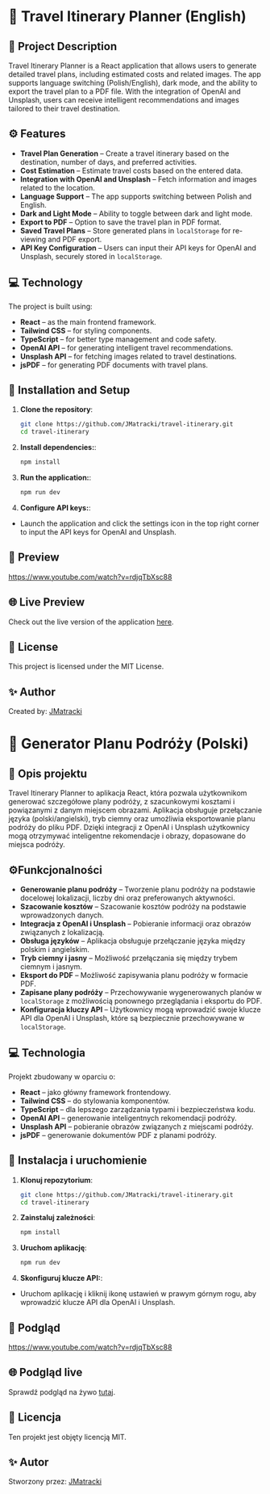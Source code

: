 # 🧳 Travel Itinerary Planner (English)


## 📝 Project Description

Travel Itinerary Planner is a React application that allows users to generate detailed travel plans, including estimated costs and related images. The app supports language switching (Polish/English), dark mode, and the ability to export the travel plan to a PDF file. With the integration of OpenAI and Unsplash, users can receive intelligent recommendations and images tailored to their travel destination.

## ⚙️ Features

- **Travel Plan Generation** – Create a travel itinerary based on the destination, number of days, and preferred activities.
- **Cost Estimation** – Estimate travel costs based on the entered data.
- **Integration with OpenAI and Unsplash** – Fetch information and images related to the location.
- **Language Support** – The app supports switching between Polish and English.
- **Dark and Light Mode** – Ability to toggle between dark and light mode.
- **Export to PDF** – Option to save the travel plan in PDF format.
- **Saved Travel Plans** – Store generated plans in `localStorage` for re-viewing and PDF export.
- **API Key Configuration** – Users can input their API keys for OpenAI and Unsplash, securely stored in `localStorage`.

## 💻 Technology

The project is built using:

- **React** – as the main frontend framework.
- **Tailwind CSS** – for styling components.
- **TypeScript** – for better type management and code safety.
- **OpenAI API** – for generating intelligent travel recommendations.
- **Unsplash API** – for fetching images related to travel destinations.
- **jsPDF** – for generating PDF documents with travel plans.

## 🚀 Installation and Setup

1. **Clone the repository**:

   ```bash
   git clone https://github.com/JMatracki/travel-itinerary.git
   cd travel-itinerary
2. **Install dependencies:**:
   ```bash
   npm install
3. **Run the application:**:

   ```bash
   npm run dev
4. **Configure API keys:**:

- Launch the application and click the settings icon in the top right corner to input the API keys for OpenAI and Unsplash.

## 📸 Preview
https://www.youtube.com/watch?v=rdjqTbXsc88

## 🌐 Live Preview
Check out the live version of the application [here](https://travelitineraryplanner.netlify.app/).

## 📄 License

This project is licensed under the MIT License.

## ✨ Author

Created by: [JMatracki](https://github.com/jmatracki)

# 🧳 Generator Planu Podróży (Polski)

## 📝 Opis projektu

Travel Itinerary Planner to aplikacja React, która pozwala użytkownikom generować szczegółowe plany podróży, z szacunkowymi kosztami i powiązanymi z danym miejscem obrazami. Aplikacja obsługuje przełączanie języka (polski/angielski), tryb ciemny oraz umożliwia eksportowanie planu podróży do pliku PDF. Dzięki integracji z OpenAI i Unsplash użytkownicy mogą otrzymywać inteligentne rekomendacje i obrazy, dopasowane do miejsca podróży.

## ⚙️Funkcjonalności

- **Generowanie planu podróży** – Tworzenie planu podróży na podstawie docelowej lokalizacji, liczby dni oraz preferowanych aktywności.
- **Szacowanie kosztów** – Szacowanie kosztów podróży na podstawie wprowadzonych danych.
- **Integracja z OpenAI i Unsplash** – Pobieranie informacji oraz obrazów związanych z lokalizacją.
- **Obsługa języków** – Aplikacja obsługuje przełączanie języka między polskim i angielskim.
- **Tryb ciemny i jasny** – Możliwość przełączania się między trybem ciemnym i jasnym.
- **Eksport do PDF** – Możliwość zapisywania planu podróży w formacie PDF.
- **Zapisane plany podróży** – Przechowywanie wygenerowanych planów w `localStorage` z możliwością ponownego przeglądania i eksportu do PDF.
- **Konfiguracja kluczy API** – Użytkownicy mogą wprowadzić swoje klucze API dla OpenAI i Unsplash, które są bezpiecznie przechowywane w `localStorage`.

## 💻 Technologia

Projekt zbudowany w oparciu o:

- **React** – jako główny framework frontendowy.
- **Tailwind CSS** – do stylowania komponentów.
- **TypeScript** – dla lepszego zarządzania typami i bezpieczeństwa kodu.
- **OpenAI API** – generowanie inteligentnych rekomendacji podróży.
- **Unsplash API** – pobieranie obrazów związanych z miejscami podróży.
- **jsPDF** – generowanie dokumentów PDF z planami podróży.

## 🚀 Instalacja i uruchomienie

1. **Klonuj repozytorium**:

   ```bash
   git clone https://github.com/JMatracki/travel-itinerary.git
   cd travel-itinerary

2. **Zainstaluj zależności**:
   ```bash
   npm install

3. **Uruchom aplikację**:
   ```bash
   npm run dev

4. **Skonfiguruj klucze API:**:
   
- Uruchom aplikację i kliknij ikonę ustawień w prawym górnym rogu, aby wprowadzić klucze API dla OpenAI i Unsplash.

## 📸 Podgląd
https://www.youtube.com/watch?v=rdjqTbXsc88

## 🌐 Podgląd live
Sprawdź podgląd na żywo [tutaj](https://travelitineraryplanner.netlify.app/).

## 📄 Licencja
Ten projekt jest objęty licencją MIT.

## ✨ Autor
Stworzony przez: [JMatracki](https://github.com/jmatracki)

